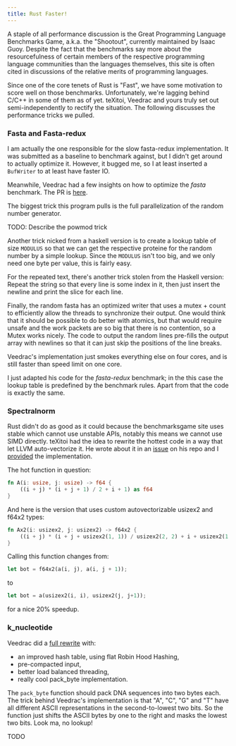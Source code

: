 ```yaml
---
title: Rust Faster!
---
```


A staple of all performance discussion is the Great Programming Language 
Benchmarks Game, a.k.a. the "Shootout", currently maintained by Isaac Guoy.
Despite the fact that the benchmarks say more about the resourcefulness of
certain members of the respective programming language communities than the
languages themselves, this site is often cited in discussions of the relative
merits of programming languages.

Since one of the core tenets of Rust is "Fast", we have some motivation to 
score well on those benchmarks. Unfortunately, we're lagging behind C/C++ in
some of them as of yet. teXitoi, Veedrac and yours truly set out 
semi-independently to rectify the situation. The following discusses the
performance tricks we pulled.

### Fasta and Fasta-redux

I am actually the one responsible for the slow fasta-redux implementation. It
was submitted as a baseline to benchmark against, but I didn't get around to
actually optimize it. However, it bugged me, so I at least inserted a 
`BufWriter` to at least have faster IO.

Meanwhile, Veedrac had a few insights on how to optimize the *fasta* benchmark. 
The PR is [here](https://github.com/TeXitoi/benchmarksgame-rs/pull/20).

The biggest trick this program pulls is the full parallelization of the random
number generator.

TODO: Describe the powmod trick

Another trick nicked from a haskell version is to create a lookup table of size
`MODULUS` so that we can get the respective proteine for the random number by a
simple lookup. Since the `MODULUS` isn't too big, and we only need one byte per
value, this is fairly easy.

For the repeated text, there's another trick stolen from the Haskell version:
Repeat the string so that every line is some index in it, then just insert the
newline and print the slice for each line.

Finally, the random fasta has an optimized writer that uses a mutex + count to
efficiently allow the threads to synchronize their output. One would think that
it should be possible to do better with atomics, but that would require unsafe
and the work packets are so big that there is no contention, so a Mutex works
nicely. The code to output the random lines pre-fills the output array with 
newlines so that it can just skip the positions of the line breaks.

Veedrac's implementation just smokes everything else on four cores, and is
still faster than speed limit on one core.

I just adapted his code for the *fasta-redux* benchmark; in the this case the
lookup table is predefined by the benchmark rules. Apart from that the code is
exactly the same.

### Spectralnorm

Rust didn't do as good as it could because the benchmarksgame site uses stable
which cannot use unstable APIs, notably this means we cannot use SIMD directly.
teXitoi had the idea to rewrite the hottest code in a way that let LLVM
auto-vectorize it. He wrote about it in an 
[issue](https://github.com/TeXitoi/benchmarksgame-rs/issues/9) on his repo and
I [provided](https://github.com/TeXitoi/benchmarksgame-rs/pull/22) the 
implementation.

The hot function in question:

```Rust
fn A(i: usize, j: usize) -> f64 {
    ((i + j) * (i + j + 1) / 2 + i + 1) as f64
}
```

And here is the version that uses custom autovectorizable usizex2 and f64x2
types: 

```Rust
fn Ax2(i: usizex2, j: usizex2) -> f64x2 {
    ((i + j) * (i + j + usizex2(1, 1)) / usizex2(2, 2) + i + usizex2(1, 1)).into()
}
```

Calling this function changes from:

```Rust
let bot = f64x2(a(i, j), a(i, j + 1));
```

to

```Rust
let bot = a(usizex2(i, i), usizex2(j, j+1));
```
for a nice 20% speedup.

### k_nucleotide

Veedrac did a
[full rewrite](https://github.com/TeXitoi/benchmarksgame-rs/pull/21) with:

* an improved hash table, using flat Robin Hood Hashing,
* pre-compacted input,
* better load balanced threading,
* really cool pack_byte implementation.

The `pack_byte` function should pack DNA sequences into two bytes each. The
trick behind Veedrac's implementation is that "A", "C", "G" and "T" have all
different ASCII representations in the second-to-lowest two bits. So the 
function just shifts the ASCII bytes by one to the right and masks the lowest
two bits. Look ma, no lookup!

TODO

### 
